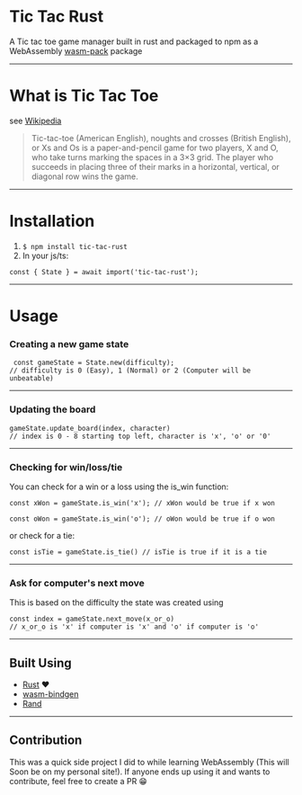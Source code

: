 # Tic Tac Rust
A Tic tac toe game manager built in rust and packaged to npm as a WebAssembly [wasm-pack](https://github.com/rustwasm/wasm-pack) package

----
# What is Tic Tac Toe
see [Wikipedia](https://en.wikipedia.org/wiki/Tic-tac-toe)

> Tic-tac-toe (American English), noughts and crosses (British English), or Xs and Os is a paper-and-pencil game for two players, X and O, who take turns marking the spaces in a 3×3 grid. The player who succeeds in placing three of their marks in a horizontal, vertical, or diagonal row wins the game.

----
# Installation
1. `$ npm install tic-tac-rust`
2. In your js/ts: 
``` 
const { State } = await import('tic-tac-rust');
```

----
# Usage
### Creating a new game state

```
 const gameState = State.new(difficulty);
// difficulty is 0 (Easy), 1 (Normal) or 2 (Computer will be unbeatable)
```

----
### Updating the board
```
gameState.update_board(index, character)
// index is 0 - 8 starting top left, character is 'x', 'o' or '0'
```
----
### Checking for win/loss/tie
You can check for a win or a loss using the is_win function:
```
const xWon = gameState.is_win('x'); // xWon would be true if x won
```
```
const oWon = gameState.is_win('o'); // oWon would be true if o won
```

or check for a tie:
```
const isTie = gameState.is_tie() // isTie is true if it is a tie
```
----
### Ask for computer's next move
This is based on the difficulty the state was created using
```
const index = gameState.next_move(x_or_o) 
// x_or_o is 'x' if computer is 'x' and 'o' if computer is 'o'
```
----
## Built Using
* [Rust](https://www.rust-lang.org/) :heart: 
* [wasm-bindgen](https://github.com/rustwasm/wasm-bindgen)
* [Rand](https://github.com/rust-random/rand)

----
## Contribution
This was a quick side project I did to while learning WebAssembly (This will Soon be on my personal site!).
If anyone ends up using it and wants to contribute, feel free to create a PR :grin:
